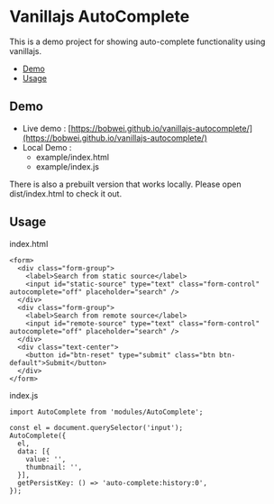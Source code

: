 # Vanillajs AutoComplete

This is a demo project for showing auto-complete functionality using vanillajs.

- [Demo](#demo)
- [Usage](#usage)


## Demo

- Live demo : [https://bobwei.github.io/vanillajs-autocomplete/](https://bobwei.github.io/vanillajs-autocomplete/)
- Local Demo :
  - example/index.html
  - example/index.js

There is also a prebuilt version that works locally. Please open dist/index.html to check it out.


## Usage

index.html
```
<form>
  <div class="form-group">
    <label>Search from static source</label>
    <input id="static-source" type="text" class="form-control" autocomplete="off" placeholder="search" />
  </div>
  <div class="form-group">
    <label>Search from remote source</label>
    <input id="remote-source" type="text" class="form-control" autocomplete="off" placeholder="search" />
  </div>
  <div class="text-center">
    <button id="btn-reset" type="submit" class="btn btn-default">Submit</button>
  </div>
</form>
```

index.js
```
import AutoComplete from 'modules/AutoComplete';

const el = document.querySelector('input');
AutoComplete({
  el,
  data: [{
    value: '',
    thumbnail: '',
  }],
  getPersistKey: () => 'auto-complete:history:0',
});
```
